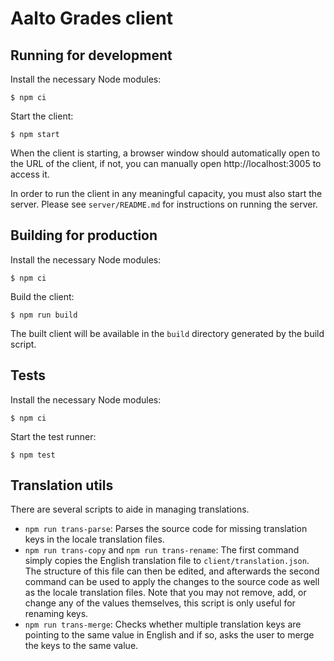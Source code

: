 <!--
SPDX-FileCopyrightText: 2022 The Aalto Grades Developers

SPDX-License-Identifier: MIT
-->

# Aalto Grades client

## Running for development

Install the necessary Node modules:
```
$ npm ci
```
Start the client:
```
$ npm start
```

When the client is starting, a browser window should automatically open to the
URL of the client, if not, you can manually open http://localhost:3005 to
access it.

In order to run the client in any meaningful capacity, you must also start the
server. Please see `server/README.md` for instructions on running the server.

## Building for production

Install the necessary Node modules:
```
$ npm ci
```
Build the client:
```
$ npm run build
```

The built client will be available in the `build` directory generated by the
build script.

## Tests

Install the necessary Node modules:
```
$ npm ci
```
Start the test runner:
```
$ npm test
```

## Translation utils

There are several scripts to aide in managing translations.

- `npm run trans-parse`: Parses the source code for missing translation keys in
  the locale translation files.
- `npm run trans-copy` and `npm run trans-rename`: The first command simply
  copies the English translation file to `client/translation.json`. The
  structure of this file can then be edited, and afterwards the second command
  can be used to apply the changes to the source code as well as the locale
  translation files. Note that you may not remove, add, or change any of the
  values themselves, this script is only useful for renaming keys.
- `npm run trans-merge`: Checks whether multiple translation keys are pointing
  to the same value in English and if so, asks the user to merge the keys to the
  same value. <!-- This may not be desirable in all cases -->
